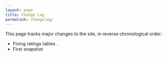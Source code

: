 ```yaml
---
layout: page
title: Change Log
permalink: changelog/
---
```


This page tracks major changes to the site, in reverse chronological order:

- Fixing ratings tables .
- First snapshot